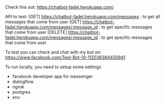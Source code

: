 Check this out:
https://chatbot-fadel.herokuapp.com/

API to test:
[GET] https://chatbot-fadel.herokuapp.com/messages : to get all messages that come from user
[GET] https://chatbot-fadel.herokuapp.com/messages/:message_id : to get specific messages that come from user
[DELETE] https://chatbot-fadel.herokuapp.com/messages/:message_id : to get specific messages that come from user

To test you can check and chat with my bot on:
https://www.facebook.com/Test-Bot-10-112036384450941 

To run locally, you need to setup some settings
- facebook developer app for messenger
- dialogflow
- ngrok
- postgres
- env